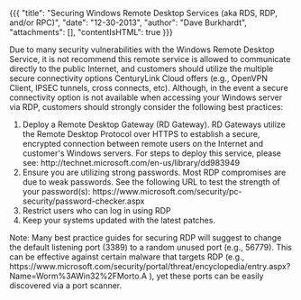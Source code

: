 {{{
  "title": "Securing Windows Remote Desktop Services (aka RDS, RDP, and/or RPC)",
  "date": "12-30-2013",
  "author": "Dave Burkhardt",
  "attachments": [],
  "contentIsHTML": true
}}}

<p>Due to many security vulnerabilities with the Windows Remote Desktop Service, it is not recommend this remote service is allowed to communicate directly to the public Internet, and customers should utilize the multiple secure connectivity options CenturyLink Cloud offers (e.g., OpenVPN Client, IPSEC tunnels, cross connects, etc). Although, in the event a secure connectivity option is not available when accessing your Windows server via RDP, customers should strongly consider the following best practices:</p>

<ol>
<li>Deploy a Remote Desktop Gateway (RD Gateway). RD Gateways utilize the Remote Desktop Protocol over HTTPS to establish a secure, encrypted connection between remote users on the Internet and customer's Windows servers. For steps to deploy this service, please see: http://technet.microsoft.com/en-us/library/dd983949</li>
<li>Ensure you are utilizing strong passwords. Most RDP compromises are due to weak passwords. See the following URL to test the strength of your password(s): https://www.microsoft.com/security/pc-security/password-checker.aspx</li>

<li>Restrict users who can log in using RDP</li>
<li>Keep your systems updated with the latest patches.</li>
</ol>

<p>Note: Many best practice guides for securing RDP will suggest to change the default listening port (3389) to a random unused port (e.g., 56779). This can be effective against certain malware that targets RDP (e.g., https://www.microsoft.com/security/portal/threat/encyclopedia/entry.aspx?Name=Worm%3AWin32%2FMorto.A
  ), yet these ports can be easily discovered via a port scanner.</p>
